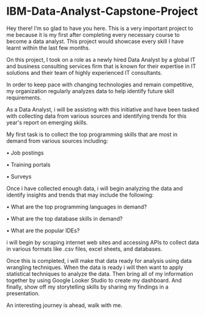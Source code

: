 # IBM-Data-Analyst-Capstone-Project

Hey there! I’m so glad to have you here. This is a very important project to me because it is my first after completing every necessary course to become a data analyst. This project would showcase every skill I have learnt within the last few months.

On this project, I took on a role as a newly hired Data Analyst by a global IT and business consulting services firm that is known for their expertise in IT solutions and their team of highly experienced IT consultants. 

In order to keep pace with changing technologies and remain competitive, my organization regularly analyzes data to help identify future skill requirements. 

As a Data Analyst, i will be assisting with this initiative and have been tasked with collecting data from various sources and identifying trends for this year's report on emerging skills. 

My first task is to collect the top programming skills that are most in demand from various sources including:

•	Job postings

•	Training portals

•	Surveys

Once i have collected enough data, i will begin analyzing the data and identify insights and trends that may include the following:

•	What are the top programming languages in demand?

•	What are the top database skills in demand?

•	What are the popular IDEs?

i will begin by scraping internet web sites and accessing APIs to collect data in various formats like .csv files, excel sheets, and databases. 

Once this is completed, i will make that data ready for analysis using data wrangling techniques. When the data is ready i will then want to apply statistical techniques to analyze the data. Then bring all of my information together by using Google Looker Studio to create my dashboard. And finally, show off my storytelling skills by sharing my findings in a presentation.

An interesting journey is ahead, walk with me.
